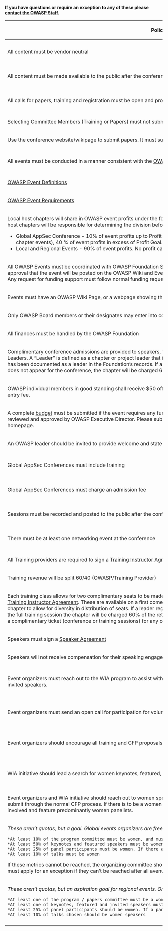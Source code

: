 **If you have questions or require an exception to any of these please
[contact the OWASP
Staff](https://owasporg.atlassian.net/servicedesk/customer/portal/7/group/18/create/72).**

<table>
<thead>
<tr class="header">
<th><p>Policy</p></th>
<th><p>Applicability</p></th>
</tr>
</thead>
<tbody>
<tr class="odd">
<td><p>All content must be vendor neutral</p></td>
<td><p>All Events - Core Value</p></td>
</tr>
<tr class="even">
<td><p>All content must be made available to the public after the conference</p></td>
<td><p>All Events - Core Value</p></td>
</tr>
<tr class="odd">
<td><p>All calls for papers, training and registration must be open and promoted to the public</p></td>
<td><p>All Events - Core Value</p></td>
</tr>
<tr class="even">
<td><p>Selecting Committee Members (Training or Papers) must not submit</p></td>
<td><p>All Events</p></td>
</tr>
<tr class="odd">
<td><p>Use the conference website/wikipage to submit papers. It must supports blind paper submissions.</p></td>
<td><p>All Events</p></td>
</tr>
<tr class="even">
<td><p>All events must be conducted in a manner consistent with the <a href="About_OWASP" title="wikilink">OWASP Mission, Principles and Code of Ethics</a></p></td>
<td><p>All Events - Core Value</p></td>
</tr>
<tr class="odd">
<td><p><a href="OWASP_Event_Definitions" title="wikilink">OWASP Event Definitions</a></p></td>
<td><p>All Events</p></td>
</tr>
<tr class="even">
<td><p><a href="OWASP_Event_Requirements" title="wikilink">OWASP Event Requirements</a></p></td>
<td><p>All Events</p></td>
</tr>
<tr class="odd">
<td><p>Local host chapters will share in OWASP event profits under the following schedule. In the case of multiple host chapters, the host chapters will be responsible for determining the division before the event. <a href="https://docs.google.com/a/owasp.org/document/d/159bD2oeAmM2yfPNeq5wHvIvHcl10Hl-c3Um2GXAW81Y/edit">Policy Document</a></p>
<ul>
<li>Global AppSec Conference - 10% of event profits up to Profit Goal set in annual Foundation Budget ($10,000 for multi-chapter events), 40 % of event profits in excess of Profit Goal. No profit cap.</li>
<li>Local and Regional Events - 90% of event profits. No profit cap.</li>
</ul></td>
<td><p>All Events</p></td>
</tr>
<tr class="even">
<td><p>All OWASP Events must be coordinated with OWASP Foundation Staff by submitting an events description via OCMS. An approval that the event will be posted on the OWASP Wiki and Event announcement webpage will be sent from the OCMS input. Any request for funding support must follow normal funding request procedures separate from the OCMS submission.</p></td>
<td><p>All Events</p></td>
</tr>
<tr class="odd">
<td><p>Events must have an OWASP Wiki Page, or a webpage showing the OWASP logo and be linked to the OWASP wiki Events Pages</p></td>
<td><p>All Events</p></td>
</tr>
<tr class="even">
<td><p>Only OWASP Board members or their designates may enter into contracts on behalf of the foundation</p></td>
<td><p>All Events</p></td>
</tr>
<tr class="odd">
<td><p>All finances must be handled by the OWASP Foundation</p></td>
<td><p>All Events</p></td>
</tr>
<tr class="even">
<td><p>Complimentary conference admissions are provided to speakers, volunteers, staff, Global Board members and active OWASP Leaders. A “Leader” is defined as a chapter or project leader that is clearly identified on the chapter or project wiki page AND has been documented as a leader in the Foundation’s records. If a leader registers for a conference complimentary ticket but does not appear for the conference, the chapter will be charged 60% of the retail cost of a conference ticket.</p></td>
<td><p>All Events</p></td>
</tr>
<tr class="odd">
<td><p>OWASP individual members in good standing shall receive $50 off admission to all OWASP events charging more than $50 entry fee.</p></td>
<td><p>All Events</p></td>
</tr>
<tr class="even">
<td><p>A complete <a href="Conference_Budget_Planning_Tool" title="wikilink">budget</a> must be submitted if the event requires any funds from the OWASP Foundation and funding requests will be reviewed and approved by OWASP Executive Director. Please submit a requests via our Contact Us link on the OWASP Wiki homepage.</p></td>
<td><p>Regional/Theme Conferences</p></td>
</tr>
<tr class="odd">
<td><p>An OWASP leader should be invited to provide welcome and state of the union.</p></td>
<td><p>All Events</p></td>
</tr>
<tr class="even">
<td><p>Global AppSec Conferences must include training</p></td>
<td><p>Global AppSec Conferences</p></td>
</tr>
<tr class="odd">
<td><p>Global AppSec Conferences must charge an admission fee</p></td>
<td><p>Global AppSec Conferences</p></td>
</tr>
<tr class="even">
<td><p>Sessions must be recorded and posted to the public after the conference</p></td>
<td><p>Global AppSec Conferences</p></td>
</tr>
<tr class="odd">
<td><p>There must be at least one networking event at the conference</p></td>
<td><p>Global AppSec Conferences</p></td>
</tr>
<tr class="even">
<td><p>All Training providers are required to sign a <a href="https://www.owasp.org/images/6/64/Training_Instructor_Agreement_Template_v2.docx">Training Instructor Agreement</a></p></td>
<td><p>Training</p></td>
</tr>
<tr class="odd">
<td><p>Training revenue will be split 60/40 (OWASP/Training Provider)</p></td>
<td><p>Training</p></td>
</tr>
<tr class="even">
<td><p>Each training class allows for two complimentary seats to be made available to OWASP Leaders. This must be included in the <a href="http://www.owasp.org/images/4/4b/SAMPLE_Training_Instructor_Agreement.doc">Training Instructor Agreement</a>. These are available on a first come basis. Only one training seat per session is allowed per chapter to allow for diversity in distribution of seats. If a leader registers for a complimentary training seat but does not attend the full training session the chapter will be charged 60% of the retail cost of the training session and the leader will not be given a complimentary ticket (conference or training sessions) for any other Global AppSec events in the following year.</p></td>
<td><p>Training</p></td>
</tr>
<tr class="odd">
<td><p>Speakers must sign a <a href="Speaker_Agreement" title="wikilink">Speaker Agreement</a></p></td>
<td><p>Speakers</p></td>
</tr>
<tr class="even">
<td><p>Speakers will not receive compensation for their speaking engagement</p></td>
<td><p>Speakers</p></td>
</tr>
<tr class="odd">
<td><p>Event organizers must reach out to the WIA program to assist with the program committee and to help find suitable keynote and invited speakers.</p></td>
<td><p>Global AppSec Conferences &amp; Regional Events</p></td>
</tr>
<tr class="even">
<td><p>Event organizers must send an open call for participation for volunteers, papers committee.</p></td>
<td><p>Global AppSec Conferences &amp; Regional Events</p></td>
</tr>
<tr class="odd">
<td><p>Event organizers should encourage all training and CFP proposals to go through the “Talk bootcamp” process.</p></td>
<td><p>Global AppSec Conferences &amp; Regional Events</p></td>
</tr>
<tr class="even">
<td><p>WIA initiative should lead a search for women keynotes, featured, panel speakers.</p></td>
<td><p>Global AppSec Conferences &amp; Regional Events</p></td>
</tr>
<tr class="odd">
<td><p>Event organizers and WIA initiative should reach out to women speaker lists to encourage training proposals and speakers to submit through the normal CFP process. If there is to be a women in AppSec panels to be organized, the WIA initiative must be involved and feature predominantly women panelists.</p></td>
<td><p>Global AppSec Conferences &amp; Regional Events</p></td>
</tr>
<tr class="even">
<td><p><em>These aren’t quotas, but a goal. Global events organizers are free to exceed these metrics.</em></p>
<p><code>*At least 10% of the program committee must be women, and must include the WIA initiative members</code><br />
<code>*At least 50% of keynotes and featured speakers must be women</code><br />
<code>*At least 25% of panel participants must be women. If there are no women participants, the panel should be cancelled. </code><br />
<code>*At least 10% of talks must be women</code></p>
<p>If these metrics cannot be reached, the organizing committee should reach out to the Conference Manager for assistance, and must apply for an exception if they can’t be reached after all avenues have been exhausted.</p></td>
<td><p>Global AppSec Conferences</p></td>
</tr>
<tr class="odd">
<td><p><em>These aren’t quotas, but an aspiration goal for regional events. Organizers are free to exceed these metrics.</em></p>
<p><code>*At least one of the program / papers committee must be a woman, and should include the WIA initiative members</code><br />
<code>*At least one of keynotes, featured and invited speakers must be a woman</code><br />
<code>*At least 25% of panel participants should be women. If a panel has no women participants, it should be cancelled</code><br />
<code>*At least 10% of talks chosen should be women speakers</code></p></td>
<td><p>Regional Events</p></td>
</tr>
<tr class="even">
<td></td>
<td></td>
</tr>
</tbody>
</table>